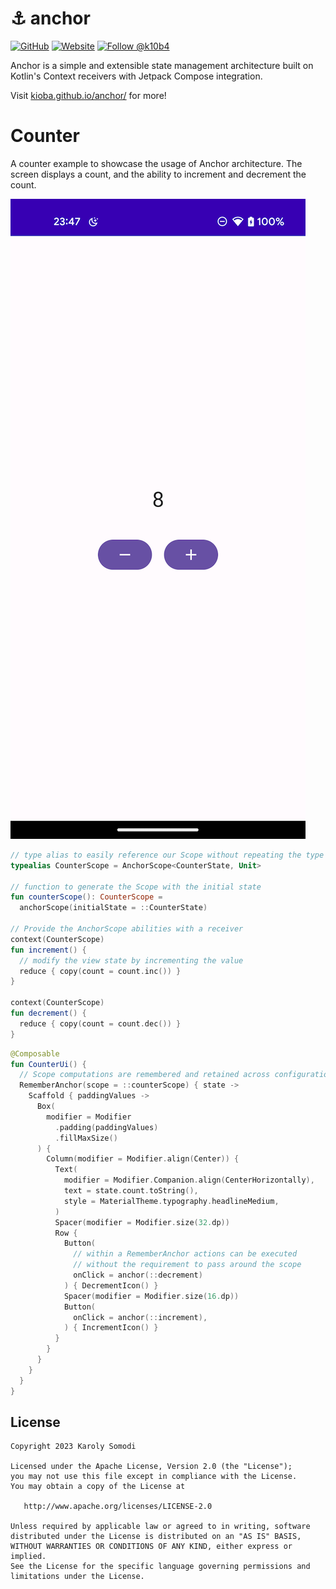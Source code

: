 # ⚓️ anchor

[![GitHub](https://img.shields.io/github/license/kioba/anchor?style=flat-square)](LICENSE)
[![Website](https://img.shields.io/badge/website-up-green?style=flat-square&link=http%3A%2F%2Fkioba.github.io%2Fanchor%2F)](https://kioba.github.io/anchor/)
[![Follow @k10b4](https://img.shields.io/twitter/follow/k10b4?style=flat-square&link=https%3A%2F%2Ftwitter.com%2Fintent%2Ffollow%3Fscreen_name%3Dk10b4)](https://x.com/k10b4)

Anchor is a simple and extensible state management architecture built on Kotlin's Context receivers
with Jetpack Compose integration.

Visit [kioba.github.io/anchor/](https://kioba.github.io/anchor/) for more!

Counter
=======

A counter example to showcase the usage of Anchor architecture. The screen displays a count, and the
ability to increment and decrement the count.

![counter example](https://github.com/kioba/anchor/blob/master/docs/images/counter_example.png)

```kotlin
// type alias to easily reference our Scope without repeating the type arguments
typealias CounterScope = AnchorScope<CounterState, Unit>

// function to generate the Scope with the initial state
fun counterScope(): CounterScope =
  anchorScope(initialState = ::CounterState)

// Provide the AnchorScope abilities with a receiver 
context(CounterScope)
fun increment() {
  // modify the view state by incrementing the value
  reduce { copy(count = count.inc()) }
}

context(CounterScope)
fun decrement() {
  reduce { copy(count = count.dec()) }
}
```

```kotlin
@Composable
fun CounterUi() {
  // Scope computations are remembered and retained across configuration changes
  RememberAnchor(scope = ::counterScope) { state ->
    Scaffold { paddingValues ->
      Box(
        modifier = Modifier
          .padding(paddingValues)
          .fillMaxSize()
      ) {
        Column(modifier = Modifier.align(Center)) {
          Text(
            modifier = Modifier.Companion.align(CenterHorizontally),
            text = state.count.toString(),
            style = MaterialTheme.typography.headlineMedium,
          )
          Spacer(modifier = Modifier.size(32.dp))
          Row {
            Button(
              // within a RememberAnchor actions can be executed
              // without the requirement to pass around the scope
              onClick = anchor(::decrement)
            ) { DecrementIcon() }
            Spacer(modifier = Modifier.size(16.dp))
            Button(
              onClick = anchor(::increment),
            ) { IncrementIcon() }
          }
        }
      }
    }
  }
}
```

License
--------

    Copyright 2023 Karoly Somodi

    Licensed under the Apache License, Version 2.0 (the "License");
    you may not use this file except in compliance with the License.
    You may obtain a copy of the License at

       http://www.apache.org/licenses/LICENSE-2.0

    Unless required by applicable law or agreed to in writing, software
    distributed under the License is distributed on an "AS IS" BASIS,
    WITHOUT WARRANTIES OR CONDITIONS OF ANY KIND, either express or implied.
    See the License for the specific language governing permissions and
    limitations under the License.

